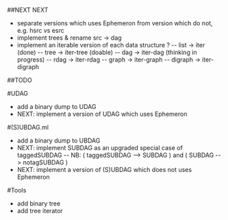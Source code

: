##NEXT NEXT
- separate versions which uses Ephemeron from version which do not, e.g. hsrc vs esrc
- implement trees & rename src -> dag
- implement an iterable version of each data structure ?
-- list -> iter (done)
-- tree -> iter-tree (doable)
-- dag  -> iter-dag (thinking in progress)
-- rdag -> iter-rdag
-- graph -> iter-graph
-- digraph -> iter-digraph


##TODO

#UDAG
- add a binary dump to UDAG
- NEXT: implement a version of UDAG which uses Ephemeron

#(S)UBDAG.ml
- add a binary dump to UBDAG
- NEXT: implement SUBDAG as an upgraded special case of taggedSUBDAG
	-- NB: ( taggedSUBDAG --> SUBDAG ) and ( SUBDAG --> notagSUBDAG )
- NEXT: implement a version of (S)UBDAG which does not uses Ephemeron

#Tools
- add binary tree
- add tree iterator
